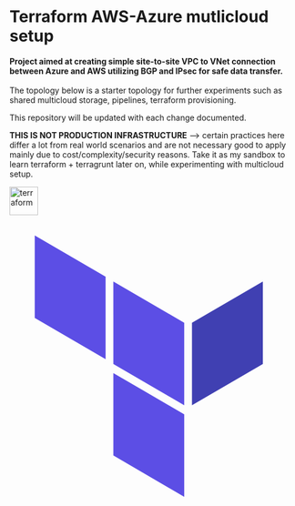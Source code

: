 # Terraform AWS-Azure mutlicloud setup

<strong>Project aimed at creating simple site-to-site VPC to VNet connection between Azure and AWS utilizing BGP and IPsec for safe data transfer.</strong>
<br><br>
The topology below is a starter topology for further experiments such as shared multicloud storage, pipelines, terraform provisioning. 

This repository will be updated with each change documented. 

<strong>THIS IS NOT PRODUCTION INFRASTRUCTURE</strong> --> certain practices here differ a lot from real world scenarios and are not necessary good to apply mainly due to cost/complexity/security reasons. 
Take it as my sandbox to learn terraform + terragrunt later on, while experimenting with multicloud setup.



<img src="https://github.com/user-attachments/assets/b59e7d7b-a01e-4819-8f28-685d300e4132.svg" alt="terraform" width="50" height="50" style="margin-right: 8px;"/>

<svg xmlns="http://www.w3.org/2000/svg" viewBox="0 0 128 128"><g fill-rule="evenodd"><path d="M77.941 44.5v36.836L46.324 62.918V26.082zm0 0" fill="#5c4ee5"/><path d="M81.41 81.336l31.633-18.418V26.082L81.41 44.5zm0 0" fill="#4040b2"/><path d="M11.242 42.36L42.86 60.776V23.941L11.242 5.523zm0 0M77.941 85.375L46.324 66.957v36.82l31.617 18.418zm0 0" fill="#5c4ee5"/></g></svg>
